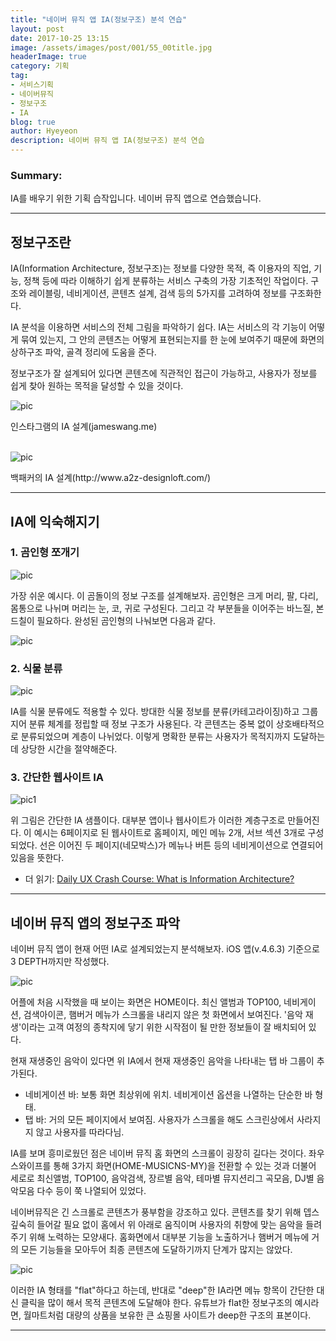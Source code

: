 ```yaml
---
title: "네이버 뮤직 앱 IA(정보구조) 분석 연습"
layout: post
date: 2017-10-25 13:15
image: /assets/images/post/001/55_00title.jpg
headerImage: true
category: 기획
tag:
- 서비스기획
- 네이버뮤직
- 정보구조
- IA
blog: true
author: Hyeyeon
description: 네이버 뮤직 앱 IA(정보구조) 분석 연습
---
```


### Summary:

IA를 배우기 위한 기획 습작입니다. 네이버 뮤직 앱으로 연습했습니다.

---

## 정보구조란

IA(Information Architecture, 정보구조)는 정보를 다양한 목적, 즉 이용자의 직업, 기능, 정책 등에 따라 이해하기 쉽게 분류하는 서비스 구축의 가장 기초적인 작업이다. 구조와 레이블링, 네비게이션, 콘텐츠 설계, 검색 등의 5가지를 고려하여 정보를 구조화한다.

IA 분석을 이용하면 서비스의 전체 그림을 파악하기 쉽다. IA는 서비스의 각 기능이 어떻게 묶여 있는지, 그 안의 콘텐츠는 어떻게 표현되는지를 한 눈에 보여주기 때문에 화면의 상하구조 파악, 골격 정리에 도움을 준다.

정보구조가 잘 설계되어 있다면 콘텐츠에 직관적인 접근이 가능하고, 사용자가 정보를 쉽게 찾아 원하는 목적을 달성할 수 있을 것이다.

![pic](/assets/images/post/002/189_01.png)
<figcaption class="caption">인스타그램의 IA 설계(jameswang.me)</figcaption>

<br>

![pic](/assets/images/post/002/189_02.png)
<figcaption class="caption">백패커의 IA 설계(http://www.a2z-designloft.com/)</figcaption>

---

## IA에 익숙해지기

### 1. 곰인형 쪼개기

![pic](/assets/images/post/002/189_03.jpg)

가장 쉬운 예시다. 이 곰돌이의 정보 구조를 설계해보자. 곰인형은 크게 머리, 팔, 다리, 몸통으로 나뉘며 머리는 눈, 코, 귀로 구성된다. 그리고 각 부분들을 이어주는 바느질, 본드칠이 필요하다. 완성된 곰인형의 나눠보면 다음과 같다.

![pic](/assets/images/post/002/189_04.png)

### 2. 식물 분류

![pic](/assets/images/post/002/189_05.png)

IA를 식물 분류에도 적용할 수 있다. 방대한 식물 정보를 분류(카테고라이징)하고 그룹지어 분류 체계를 정립할 때 정보 구조가 사용된다. 각 콘텐츠는 중복 없이 상호배타적으로 분류되었으며 계층이 나뉘었다. 이렇게 명확한 분류는 사용자가 목적지까지 도달하는 데 상당한 시간을 절약해준다.

### 3. 간단한 웹사이트 IA

![pic1](http://78.media.tumblr.com/c897e6c8165c7242e2733a65bcfdff5f/tumblr_inline_mz4n37xF3a1rwelrr.jpg)

위 그림은 간단한 IA 샘플이다. 대부분 앱이나 웹사이트가 이러한 계층구조로 만들어진다. 이 예시는 6페이지로 된 웹사이트로 홈페이지, 메인 메뉴 2개, 서브 섹션 3개로 구성되었다. 선은 이어진 두 페이지(네모박스)가 메뉴나 버튼 등의 네비게이션으로 연결되어 있음을 뜻한다.

* 더 읽기: [Daily UX Crash Course: What is Information Architecture?](http://thehipperelement.com/post/72756966184/daily-ux-crash-course-9-of-31)

---

## 네이버 뮤직 앱의 정보구조 파악

네이버 뮤직 앱이 현재 어떤 IA로 설계되었는지 분석해보자. iOS 앱(v.4.6.3) 기준으로 3 DEPTH까지만 작성했다.

![pic](/assets/images/post/002/189_06.png)

어플에 처음 시작했을 때 보이는 화면은 HOME이다. 최신 앨범과 TOP100, 네비게이션, 검색아이콘, 햄버거 메뉴가 스크롤을 내리지 않은 첫 화면에서 보여진다. '음악 재생'이라는 고객 여정의 종착지에 닿기 위한 시작점이 될 만한 정보들이 잘 배치되어 있다.

현재 재생중인 음악이 있다면 위 IA에서 현재 재생중인 음악을 나타내는 탭 바 그룹이 추가된다.

* 네비게이션 바: 보통 화면 최상위에 위치. 네비게이션 옵션을 나열하는 단순한 바 형태.
* 탭 바: 거의 모든 페이지에서 보여짐. 사용자가 스크롤을 해도 스크린상에서 사라지지 않고 사용자를 따라다님.

IA를 보며 흥미로웠던 점은 네이버 뮤직 홈 화면의 스크롤이 굉장히 길다는 것이다. 좌우 스와이프를 통해 3가지 화면(HOME-MUSICNS-MY)을 전환할 수 있는 것과 더불어 세로로 최신앨범, TOP100, 음악검색, 장르별 음악, 테마별 뮤지션리그 곡모음, DJ별 음악모음 다수 등이 쭉 나열되어 있었다.

네이버뮤직은 긴 스크롤로 콘텐츠가 풍부함을 강조하고 있다. 콘텐츠를 찾기 위해 뎁스 깊숙히 들어갈 필요 없이 홈에서 위 아래로 움직이며 사용자의 취향에 맞는 음악을 들려주기 위해 노력하는 모양새다. 홈화면에서 대부분 기능을 노출하거나 햄버거 메뉴에 거의 모든 기능들을 모아두어 최종 콘텐츠에 도달하기까지 단계가 많지는 않았다.

![pic](/assets/images/post/002/189_07.png)

이러한 IA 형태를 "flat"하다고 하는데,  반대로 "deep"한 IA라면 메뉴 항목이 간단한 대신 클릭을 많이 해서 목적 콘텐츠에 도달해야 한다. 유튜브가 flat한 정보구조의 예시라면, 월마트처럼 대량의 상품을 보유한 큰 쇼핑몰 사이트가 deep한 구조의 표본이다.

---
